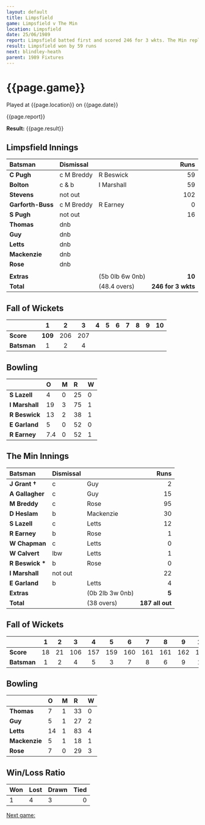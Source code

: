 ```yaml
---
layout: default
title: Limpsfield
game: Limpsfield v The Min
location: Limpsfield
date: 25/06/1989
report: Limpsfield batted first and scored 246 for 3 wkts. The Min replied with 187 all out
result: Limpsfield won by 59 runs
next: blindley-heath
parent: 1989 Fixtures
---
```


# {{page.game}}

Played at {{page.location}} on {{page.date}}

{{page.report}}

**Result:** {{page.result}}

## Limpsfield Innings

| Batsman | Dismissal |  | Runs |
|:---|:---|---|---:|
| **C Pugh** | c M Breddy | R Beswick | 59 | 
| **Bolton** | c & b | I Marshall | 59 | 
| **Stevens** | not out |  | 102 | 
| **Garforth-Buss** | c M Breddy | R Earney | 0 | 
| **S Pugh** | not out |  | 16 | 
| **Thomas** | dnb |  |  |
| **Guy** | dnb |  |  | 
| **Letts** | dnb |  |  |
| **Mackenzie** | dnb |  |  | 
| **Rose** | dnb |  |  | 
|  |  |  |  |
| **Extras** | | (5b 0lb 6w 0nb) | **10** | 
| **Total** | | (48.4 overs) | ****246 for 3 wkts**** | 

## Fall of Wickets

| | 1 | 2 | 3 | 4 | 5 | 6 | 7 | 8 | 9 | 10 |
|---|:---:|:---:|:---:|:---:|:---:|:---:|:---:|:---:|:---:|:---:|
| **Score** | **109** | 206 | 207 |  |  |  |  |  |  |  |
| **Batsman** | 1 | 2 | 4 |  |  |  |  |  |  |  |

## Bowling

| | O | M | R | W |
|---|:---|:---|:---|:---|
| **S Lazell** | 4 | 0 | 25 | 0 | 
| **I Marshall** | 19 | 3 | 75 | 1 | 
| **R Beswick** | 13 | 2 | 38 | 1 | 
| **E Garland** | 5 | 0 | 52 | 0 | 
| **R Earney** | 7.4 | 0 | 52 | 1 |

## The Min Innings

| Batsman | Dismissal |  | Runs |
|:---|:---|---|---:|
| **J Grant &#8224;** | c | Guy | 2 | 
| **A Gallagher** | c | Guy | 15 | 
| **M Breddy** | c | Rose | 95 | 
| **D Heslam** | b | Mackenzie | 30 | 
| **S Lazell** | c  | Letts | 12 | 
| **R Earney** | b | Rose | 1 | 
| **W Chapman** | c | Letts | 0 | 
| **W Calvert** | lbw | Letts | 1 | 
| **R Beswick &#42;** | b | Rose | 0 | 
| **I Marshall** | not out |  | 22 | 
| **E Garland** | b | Letts | 4 | 
| **Extras** | | (0b 2lb 3w 0nb) | **5** | 
| **Total** | | (38 overs) | ****187 all out**** | 

## Fall of Wickets

| | 1 | 2 | 3 | 4 | 5 | 6 | 7 | 8 | 9 | 10 |
|---|:---:|:---:|:---:|:---:|:---:|:---:|:---:|:---:|:---:|:---:|
| **Score** | 18 | 21 | 106 | 157 | 159 | 160 | 161 | 161 | 162 | 187 | 
| **Batsman** | 1 | 2 | 4 | 5 | 3 | 7 | 8 | 6 | 9 | 11 | 

## Bowling

| | O | M | R | W |
|---|:---|:---|:---|:---|
| **Thomas** | 7 | 1 | 33 | 0 | 
| **Guy** | 5 | 1 | 27 | 2 | 
| **Letts** | 14 | 1 | 83 | 4 | 
| **Mackenzie** | 5 | 1 | 18 | 1 | 
| **Rose** | 7 | 0 | 29 | 3 | 

## Win/Loss Ratio

| Won | Lost | Drawn | Tied |
|:---|:---|:---|---:|
| 1 | 4 | 3 | 0 |

[Next game:]({{page.next}})